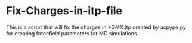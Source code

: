 # Fix-Charges-in-itp-file
This is a script that will fix the charges in *GMX.itp created by acpype.py for creating forcefield parameters for MD simulations.
